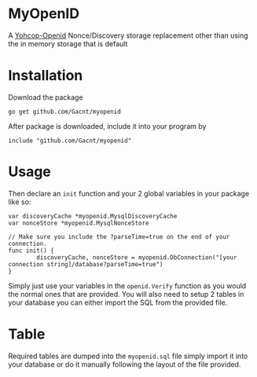 # MyOpenID 

A [Yohcop-Openid](https://github.com/yohcop/openid-go) Nonce/Discovery storage replacement other than using the in memory storage that is default

# Installation

Download the package


`go get github.com/Gacnt/myopenid`


After package is downloaded, include it into your program by


`include "github.com/Gacnt/myopenid"`

# Usage
Then declare an `init` function and your 2 global variables in your package like so:

```
var discoveryCache *myopenid.MysqlDiscoveryCache
var nonceStore *myopenid.MysqlNonceStore

// Make sure you include the ?parseTime=true on the end of your connection.
func init() {
        discoveryCache, nonceStore = myopenid.DbConnection("[your connection string]/database?parseTime=true")
}
```

Simply just use your variables in the `openid.Verify` function as you would the normal ones that are provided. You will also need to setup 2 tables in your database you can either import the SQL from the provided file.

# Table

Required tables are dumped into the `myopenid.sql` file simply import it into your database or do it manually following the layout of the file provided.  
